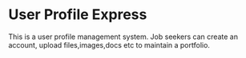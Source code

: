 # User Profile Express
This is a user profile management system. Job seekers can create an account, upload files,images,docs etc to maintain a portfolio.


